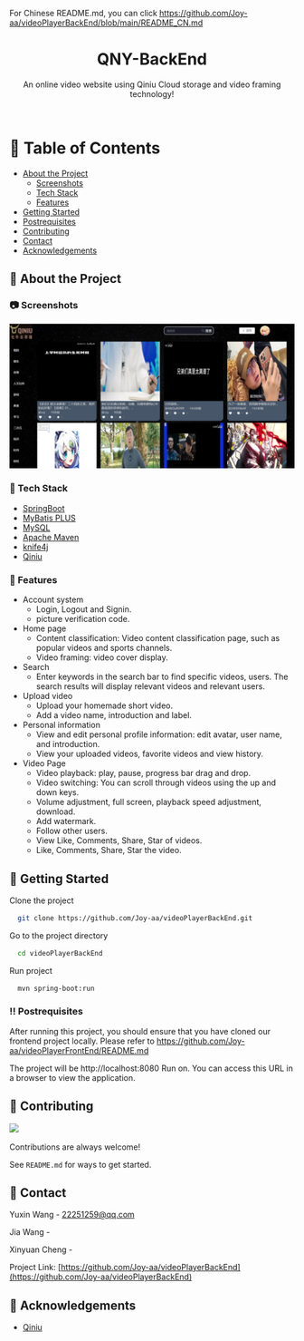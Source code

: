 For Chinese README.md,
you can click https://github.com/Joy-aa/videoPlayerBackEnd/blob/main/README_CN.md


<div align="center">

  <h1>QNY-BackEnd</h1>

  <p>
    An online video website using Qiniu Cloud storage and video framing technology! 
  </p>


<!-- Badges -->

</div>

<br />

<!-- Table of Contents -->
# :notebook_with_decorative_cover: Table of Contents

- [About the Project](#star2-about-the-project)
    * [Screenshots](#camera-screenshots)
    * [Tech Stack](#space_invader-tech-stack)
    * [Features](#dart-features)
- [Getting Started](#toolbox-getting-started)
- [Postrequisites](#bangbang-postrequisites)
- [Contributing](#wave-contributing)
- [Contact](#handshake-contact)
- [Acknowledgements](#gem-acknowledgements)

<!-- About the Project -->
## :star2: About the Project

<!-- Screenshots -->
### :camera: Screenshots

<div align="center"> 
  <img src="src/main/resources/static/head/readmeimg.png" alt="screenshot" />
</div>

<!-- TechStack -->
### :space_invader: Tech Stack

<ul>
  <li><a href="https://spring.io/projects/spring-boot">SpringBoot</a></li>
  <li><a href="https://baomidou.com/">MyBatis PLUS</a></li>
  <li><a href="https://www.mysql.com/cn/">MySQL</a></li>
  <li><a href="https://maven.apache.org/">Apache Maven</a></li>
  <li><a href="https://doc.xiaominfo.com/docs/quick-start">knife4j</a></li>
  <li><a href="https://www.qiniu.com/">Qiniu</a></li>

</ul>

<!-- Features -->
### :dart: Features

- Account system
    * Login, Logout and Signin.
    * picture verification code.
- Home page
    * Content classification: Video content classification page, such as popular videos and sports channels.
    * Video framing: video cover display.
- Search
    * Enter keywords in the search bar to find specific videos, users.
      The search results will display relevant videos and relevant users.
- Upload video
    * Upload your homemade short video.
    * Add a video name, introduction and label.
- Personal information
    * View and edit personal profile information: edit avatar, user name, and introduction.
    * View your uploaded videos, favorite videos and view history.
- Video Page
    * Video playback: play, pause, progress bar drag and drop.
    * Video switching: You can scroll through videos using the up and down keys.
    * Volume adjustment, full screen, playback speed adjustment, download.
    * Add watermark.
    * Follow other users.
    * View Like, Comments, Share, Star of videos.
    * Like, Comments, Share, Star the video.

<!-- Getting Started -->
## 	:toolbox: Getting Started

Clone the project

```bash
  git clone https://github.com/Joy-aa/videoPlayerBackEnd.git
```

Go to the project directory

```bash
  cd videoPlayerBackEnd
```

Run project

```bash
  mvn spring-boot:run
```

<!-- Postrequisites -->
### :bangbang: Postrequisites

After running this project, you should ensure that you have cloned our frontend project locally.
Please refer to https://github.com/Joy-aa/videoPlayerFrontEnd/README.md

The project will be http://localhost:8080 Run on.
You can access this URL in a browser to view the application.

<!-- Contributing -->
## :wave: Contributing

<a href="https://github.com/Joy-aa/videoPlayerBackEnd/graphs/contributors">
  <img src="https://contrib.rocks/image?repo=Louis3797/awesome-readme-template" />
</a>

Contributions are always welcome!

See `README.md` for ways to get started.

<!-- Contact -->
## :handshake: Contact

Yuxin Wang - 22251259@qq.com

Jia Wang -

Xinyuan Cheng -

Project Link: [https://github.com/Joy-aa/videoPlayerBackEnd](https://github.com/Joy-aa/videoPlayerBackEnd)

<!-- Acknowledgments -->
## :gem: Acknowledgements

- [Qiniu](https://www.qiniu.com/)
